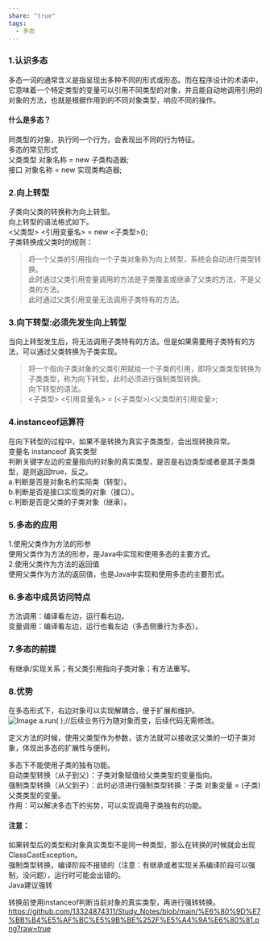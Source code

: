 ```yaml
---
share: "true"
tags:
  - 多态
---
```

### 1.认识多态  
多态一词的通常含义是指呈现出多种不同的形式或形态。而在程序设计的术语中，它意味着一个特定类型的变量可以引用不同类型的对象，并且能自动地调用引用的对象的方法，也就是根据作用到的不同对象类型，响应不同的操作。  
#### 什么是多态？  
同类型的对象，执行同一个行为，会表现出不同的行为特征。  
多态的常见形式  
父类类型 对象名称 = new 子类构造器;  
接口 对象名称 = new 实现类构造器;  
### 2.向上转型  
子类向父类的转换称为向上转型。  
向上转型的语法格式如下。  
<父类型> <引用变量名> = new <子类型>();  
子类转换成父类时的规则：  
>将一个父类的引用指向一个子类对象称为向上转型，系统会自动进行类型转换。  
>此时通过父类引用变量调用的方法是子类覆盖或继承了父类的方法，不是父类的方法。  
>此时通过父类引用变量无法调用子类特有的方法。  
### 3.向下转型:必须先发生向上转型  
当向上转型发生后，将无法调用子类特有的方法。但是如果需要用子类特有的方法，可以通过父类转换为子类实现。  
>将一个指向子类对象的父类引用赋给一个子类的引用，即将父类类型转换为子类类型，称为向下转型，此时必须进行强制类型转换。  
>向下转型的语法。  
><子类型> <引用变量名> = (<子类型>)<父类型的引用变量>;  
### 4.instanceof运算符  
在向下转型的过程中，如果不是转换为真实子类类型，会出现转换异常。  
变量名 instanceof 真实类型  
判断关键字左边的变量指向的对象的真实类型，是否是右边类型或者是其子类类型，是则返回true，反之。  
a.判断是否是对象名的实际类（转型）。  
b.判断是否是接口实现类的对象（接口）。  
c.判断是否是父类的子类对象（继承）。  
### 5.多态的应用  
1.使用父类作为方法的形参  
使用父类作为方法的形参，是Java中实现和使用多态的主要方式。  
2.使用父类作为方法的返回值  
使用父类作为方法的返回值，也是Java中实现和使用多态的主要形式。  
### 6.多态中成员访问特点  
方法调用：编译看左边，运行看右边。  
变量调用：编译看左边，运行也看左边（多态侧重行为多态）。  
### 7.多态的前提  
有继承/实现关系；有父类引用指向子类对象；有方法重写。  
### 8.优势  
在多态形式下，右边对象可以实现解耦合，便于扩展和维护。  
![Image](https://github.com/user-attachments/assets/550bb2f7-5435-4213-913d-c489768cb488) 
a.run( );//后续业务行为随对象而变，后续代码无需修改。  
  
定义方法的时候，使用父类型作为参数，该方法就可以接收这父类的一切子类对象，体现出多态的扩展性与便利。  
  
多态下不能使用子类的独有功能。  
自动类型转换（从子到父）：子类对象赋值给父类类型的变量指向。  
强制类型转换（从父到子）：此时必须进行强制类型转换：子类 对象变量 = (子类)父类类型的变量。  
作用：可以解决多态下的劣势，可以实现调用子类独有的功能。  
#### 注意：  
如果转型后的类型和对象真实类型不是同一种类型，那么在转换的时候就会出现ClassCastException。  
强制类型转换，编译阶段不报错的（注意：有继承或者实现关系编译阶段可以强制，没问题），运行时可能会出错的。  
Java建议强转  
  
转换前使用instanceof判断当前对象的真实类型，再进行强转转换。  
https://github.com/13324874311/Study_Notes/blob/main/%E6%80%9D%E7%BB%B4%E5%AF%BC%E5%9B%BE%252F%E5%A4%9A%E6%80%81.png?raw=true  
  
  
  
  
  
  
